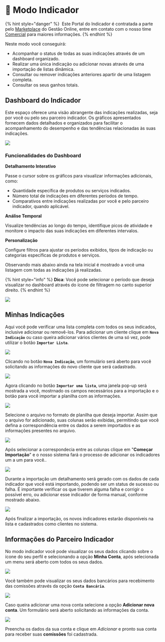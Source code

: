 # 🤝 Modo Indicador

{% hint style="danger" %}
<img src="/erp-v2/assets/marketplace/coroa_premium.png" alt="" data-size="line"> Este Portal do Indicador é contratada a parte pelo [Marketplace](/erp-v2/marketplace/inicio.md) do Gestão Online, entre em contato com o nosso time [Comercial](https://api.whatsapp.com/send?phone=556237735650&text=Ol%C3%A1%20gostaria%20de%20mais%20informa%C3%A7%C3%B5es%20sobre%20o%20marketplace%20do%20Gest%C3%A3o.Online) para maiores informações.
{% endhint %}

Neste modo você conseguirá:

* Acompanhar o status de todas as suas indicações através de um dashboard organizado.
* Realizar uma única indicação ou adicionar novas através de uma importação de listas dinâmica.
* Consultar ou remover indicações anteriores apartir de uma listagem completa.
* Consultar os seus ganhos totais.

## Dashboard do Indicador

Este espaço oferece uma visão abrangente das indicações realizadas, seja por você ou pelo seu parceiro indicador. Os gráficos apresentados fornecem dados detalhados e organizados para facilitar o acompanhamento do desempenho e das tendências relacionadas às suas indicações.

![](../.gitbook/assets/3_indicador.png)

### Funcionalidades do Dashboard

**Detalhamento Interativo** 

Passe o cursor sobre os gráficos para visualizar informações adicionais, como:
- Quantidade específica de produtos ou serviços indicados.
- Número total de indicações em diferentes períodos de tempo.
- Comparativos entre indicações realizadas por você e pelo parceiro indicador, quando aplicável.

**Análise Temporal** 

Visualize tendências ao longo do tempo, identifique picos de atividade e monitore o impacto das suas indicações em diferentes intervalos.

**Personalização** 

Configure filtros para ajustar os períodos exibidos, tipos de indicação ou categorias específicas de produtos e serviços.

Observando mais abaixo ainda na tela inicial é mostrado a você uma listagem com todas as indicações já realizadas.

{% hint style="info" %}
**Dica**: Você pode selecionar o período que deseja visualizar no dashboard através do ícone de filtragem no canto superior direito.
{% endhint %}

![](../.gitbook/assets/4_indicador.png)

## Minhas Indicações

Aqui você pode verificar uma lista completa com todos os seus indicados, inclusive adicionar ou removê-los. Para adicionar um cliente clique em **`Nova Indicação`** ou caso queira adicionar vários clientes de uma só vez, pode utilizar o botão **`Importar Lista`**.

![](../.gitbook/assets/6_indicador.png)

Clicando no botão **`Nova Indicação`**, um formulário será aberto para você solicitando as informações do novo cliente que será cadastrado.

![](../.gitbook/assets/7_indicador.png)

Agora clicando no botão  **`Importar uma lista`**, uma janela pop-up será mostrada a você, mostrnado os campos necessários para a importação e o botão para você importar a planilha com as informações.

![](../.gitbook/assets/8_indicador.png)

Selecione o arquivo no formato de planilha que deseja importar. Assim que o arquivo for adicionado, suas colunas serão exibidas, permitindo que você defina a correspondência entre os dados a serem importados e as informações presentes no arquivo.

![](../.gitbook/assets/9_indicador.png)

Após selecionar a correspondecia entre as colunas clique em "**Começar Importação**" e o nosso sistema fará o processo de adicionar os indicadores um a um para você..

![](../.gitbook/assets/10_indicador.png)

Durante a importação um detalhamento será gerado com os dados de cada indicador que você está importando, podendo ser um status de sucesso ou falha. É importante verificar os que tiverem alguma falha e corrigir o possível erro, ou adicionar esse indicador de forma manual, conforme mostrado abaixo.

![](../.gitbook/assets/11_indicador.png)

Após finalizar a importação, os novos indicadores estarão disponíveis na lista e cadastrados como clientes no sistema.

## Informações do Parceiro Indicador

No modo indicador você pode visualizar os seus dados clicando sobre o ícone do seu perfil e selecionando a opção **Minha Conta**, após selecionada um menu será aberto com todos os seus dados.

![](../.gitbook/assets/12_indicador.png)

Você também pode visualizar os seus dados bancários para recebimento das comissões através da opção **`Conta Bancária`**.

![](../.gitbook/assets/13_indicador.png)

Caso queira adicionar uma nova conta selecione a opção **Adicionar nova conta**. Um formulário será aberto solicitando as informações da conta.

![](../.gitbook/assets/14_indicador.png)

Preencha os dados da sua conta e clique em _Adicionar_ e pronto sua conta para receber suas **comissões** foi cadastrada.


